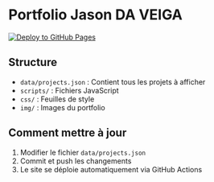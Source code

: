 # Portfolio Jason DA VEIGA

[![Deploy to GitHub Pages](https://github.com/nosajdv/portfolio/actions/workflows/deploy.yml/badge.svg)](https://github.com/nosajdv/portfolio/actions/workflows/deploy.yml)

## Structure
- `data/projects.json` : Contient tous les projets à afficher
- `scripts/` : Fichiers JavaScript
- `css/` : Feuilles de style
- `img/` : Images du portfolio

## Comment mettre à jour
1. Modifier le fichier `data/projects.json`
2. Commit et push les changements
3. Le site se déploie automatiquement via GitHub Actions